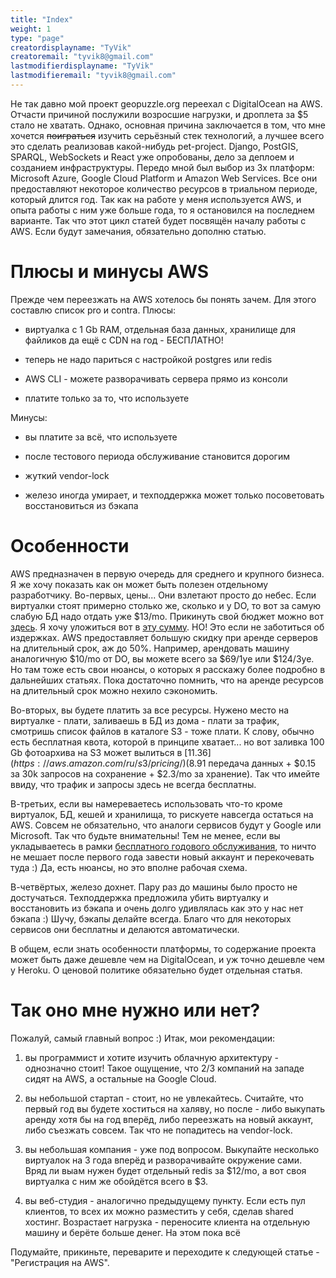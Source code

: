 ```yaml
---
title: "Index"
weight: 1
type: "page"
creatordisplayname: "TyVik"
creatoremail: "tyvik8@gmail.com"
lastmodifierdisplayname: "TyVik"
lastmodifieremail: "tyvik8@gmail.com"
---
```


Не так давно мой проект geopuzzle.org переехал с DigitalOcean на AWS. Отчасти причиной послужили возросшие нагрузки, и дроплета за $5 стало не хватать. Однако, основная причина заключается в том, что мне хочется ~~поиграться~~ изучить серьёзный стек технологий, а лучшее всего это сделать реализовав какой-нибудь pet-project. Django, PostGIS, SPARQL, WebSockets и React уже опробованы, дело за деплоем и созданием инфраструктуры. Передо мной был выбор из 3х платформ: Microsoft Azure, Google Cloud Platform и Amazon Web Services. Все они предоставляют некоторое количество ресурсов в триальном периоде, который длится год. Так как на работе у меня используется AWS, и опыта работы с ним уже больше года, то я остановился на последнем варианте. Так что этот цикл статей будет посвящён началу работы с AWS. Если будут замечания, обязательно дополню статью.

# Плюсы и минусы AWS

Прежде чем переезжать на AWS хотелось бы понять зачем. Для этого составлю список pro и contra.
Плюсы:

* виртуалка с 1 Gb RAM, отдельная база данных, хранилище для файликов да ещё с CDN на год - БЕСПЛАТНО!

* теперь не надо париться с настройкой postgres или redis

* AWS CLI - можете разворачивать сервера прямо из консоли

* платите только за то, что используете

Минусы:

* вы платите за всё, что используете

* после тестового периода обслуживание становится дорогим

* жуткий vendor-lock

* железо иногда умирает, и техподдержка может только посоветовать восстановиться из бэкапа

# Особенности

AWS предназначен в первую очередь для среднего и крупного бизнеса. Я же хочу показать как он может быть полезен отдельному разработчику. Во-первых, цены... Они взлетают просто до небес. Если виртуалки стоят примерно столько же, сколько и у DO, то вот за самую слабую БД надо отдать уже $13/mo. Прикинуть свой бюджет можно вот [здесь](http://calculator.s3.amazonaws.com/index.html). Я хочу уложиться вот в [эту сумму](http://calculator.s3.amazonaws.com/index.html#s=RDS&key=calc-FreeTier-NGC-140321). НО! Это если не заботиться об издержках. AWS предоставляет большую скидку при аренде серверов на длительный срок, аж до 50%. Например, арендовать машину аналогичную $10/mo от DO, вы можете всего за $69/1ye или $124/3ye. Но там тоже есть свои нюансы, о которых я расскажу более подробно в дальнейших статьях. Пока достаточно помнить, что на аренде ресурсов на длительный срок можно нехило сэкономить.

Во-вторых, вы будете платить за все ресурсы. Нужено место на виртуалке - плати, заливаешь в БД из дома - плати за трафик, смотришь список файлов в каталоге S3 - тоже плати. К слову, обычно есть бесплатная квота, которой в принципе хватает... но вот заливка 100 Gb фотоархива на S3 может вылиться в [$11.36](https://aws.amazon.com/ru/s3/pricing/) ($8.91 передача данных + $0.15 за 30k запросов на сохранение + $2.3/mo за хранение). Так что имейте ввиду, что трафик и запросы здесь не всегда бесплатны.

В-третьих, если вы намереваетесь использовать что-то кроме виртуалок, БД, кешей и хранилища, то рискуете навсегда остаться на AWS. Совсем не обязательно, что аналоги сервисов будут у Google или Microsoft. Так что будьте внимательны! Тем не менее, если вы укладываетесь в рамки [бесплатного годового обслуживания](https://aws.amazon.com/ru/free/), то ничто не мешает после первого года завести новый аккаунт и перекочевать туда :) Да, есть нюансы, но это вполне рабочая схема.

В-четвёртых, железо дохнет. Пару раз до машины было просто не достучаться. Техподдержка предложила убить виртуалку и восстановить из бэкапа и очень долго удивлялась как это у нас нет бэкапа :) Шучу, бэкапы делайте всегда. Благо что для некоторых сервисов они бесплатны и делаются автоматически.

В общем, если знать особенности платформы, то содержание проекта может быть даже дешевле чем на DigitalOcean, и уж точно дешевле чем у Heroku. О ценовой политике обязательно будет отдельная статья.

# Так оно мне нужно или нет?

Пожалуй, самый главный вопрос :) Итак, мои рекомендации:

1. вы программист и хотите изучить облачную архитектуру - однозначно стоит! Такое ощущение, что 2/3 компаний на западе сидят на AWS, а остальные на Google Cloud.

2. вы небольшой стартап - стоит, но не увлекайтесь. Считайте, что первый год вы будете хоститься на халяву, но после - либо выкупать аренду хотя бы на год вперёд, либо переезжать на новый аккаунт, либо съезжать совсем. Так что не попадитесь на vendor-lock.

3. вы небольшая компания - уже под вопросом. Выкупайте несколько виртуалок на 3 года вперёд и разворачивайте окружение сами. Вряд ли выам нужен будет отдельный redis за $12/mo, а вот своя виртуалка с ним же обойдётся всего в $3.

4. вы веб-студия - аналогично предыдущему пункту. Если есть пул клиентов, то всех их можно разместить у себя, сделав shared хостинг. Возрастает нагрузка - переносите клиента на отдельную машину и берёте больше денег.
На этом пока всё

Подумайте, прикиньте, переварите и переходите к следующей статье - "Регистрация на AWS".

